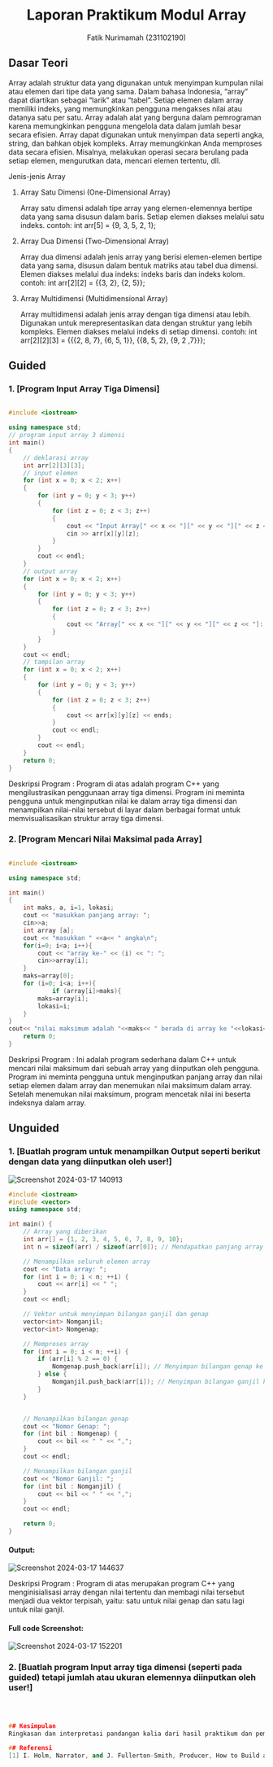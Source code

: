 # <h1 align="center">Laporan Praktikum Modul Array</h1>
<p align="center">Fatik Nurimamah (231102190)</p>

## Dasar Teori

Array adalah struktur data yang digunakan untuk menyimpan kumpulan nilai atau elemen dari tipe data yang sama. Dalam bahasa Indonesia, “array” dapat diartikan sebagai “larik” atau “tabel”. Setiap elemen dalam array memiliki indeks, yang memungkinkan pengguna mengakses nilai atau datanya satu per satu. Array adalah alat yang berguna dalam pemrograman karena memungkinkan pengguna mengelola data dalam jumlah besar secara efisien. Array dapat digunakan untuk menyimpan data seperti angka, string, dan bahkan objek  kompleks. Array memungkinkan Anda memproses data secara efisien. Misalnya, melakukan operasi secara berulang pada setiap elemen, mengurutkan data, mencari elemen tertentu, dll.

Jenis-jenis Array
1. Array Satu Dimensi (One-Dimensional Array)

   Array satu dimensi adalah tipe array yang elemen-elemennya bertipe data yang sama disusun dalam  baris. Setiap elemen diakses melalui satu indeks.
   contoh: int arr[5] = {9, 3, 5, 2, 1};
3. Array Dua Dimensi (Two-Dimensional Array)

   Array dua dimensi adalah jenis array yang berisi elemen-elemen bertipe data yang sama,  disusun dalam bentuk matriks atau tabel dua dimensi. Elemen diakses melalui dua indeks: indeks baris dan indeks kolom.
   contoh: int arr[2][2] = {{3, 2}, {2, 5}};
5. Array Multidimensi (Multidimensional Array)

    Array multidimensi adalah jenis array dengan tiga dimensi atau lebih. Digunakan untuk merepresentasikan data dengan struktur yang lebih kompleks. Elemen diakses melalui indeks di setiap dimensi.
   contoh: int arr[2][2][3] = {{{2, 8, 7}, {6, 5, 1}}, {{8, 5, 2}, {9, 2 ,7}}};


## Guided 

### 1. [Program Input Array Tiga Dimensi]

```C++

#include <iostream>

using namespace std;
// program input array 3 dimensi
int main()
{
    // deklarasi array
    int arr[2][3][3];
    // input elemen
    for (int x = 0; x < 2; x++)
    {
        for (int y = 0; y < 3; y++)
        {
            for (int z = 0; z < 3; z++)
            {
                cout << "Input Array[" << x << "][" << y << "][" << z << "]: ";
                cin >> arr[x][y][z];
            }
        }
        cout << endl;
    }
    // output array
    for (int x = 0; x < 2; x++)
    {
        for (int y = 0; y < 3; y++)
        {
            for (int z = 0; z < 3; z++)
            {
                cout << "Array[" << x << "][" << y << "][" << z << "]: " << arr[x][y][z] << endl;
            }
        }
    }
    cout << endl;
    // tampilan array
    for (int x = 0; x < 2; x++)
    {
        for (int y = 0; y < 3; y++)
        {
            for (int z = 0; z < 3; z++)
            {
                cout << arr[x][y][z] << ends;
            }
            cout << endl;
        }
        cout << endl;
    }
    return 0;
}

```
Deskripsi Program : Program di atas adalah program C++ yang mengilustrasikan penggunaan array tiga dimensi. Program ini meminta pengguna untuk menginputkan nilai ke dalam array tiga dimensi dan menampilkan nilai-nilai tersebut di layar dalam berbagai format  untuk memvisualisasikan struktur array tiga dimensi.

 ### 2. [Program Mencari Nilai Maksimal pada Array]
 
```C++

#include <iostream>

using namespace std;

int main()
{
    int maks, a, i=1, lokasi;
    cout << "masukkan panjang array: ";
    cin>>a;
    int array [a];
    cout << "masukkan " <<a<< " angka\n";
    for(i=0; i<a; i++){
        cout << "array ke-" << (i) << ": ";
        cin>>array[i];
    }
    maks=array[0];
    for (i=0; i<a; i++){
            if (array[i]>maks){
        maks=array[i];
        lokasi=i;
    }
}
cout<< "nilai maksimum adalah "<<maks<< " berada di array ke "<<lokasi<<endl;
    return 0;
}
```
Deskripsi Program : Ini adalah program sederhana dalam  C++ untuk mencari nilai maksimum dari sebuah array yang diinputkan oleh pengguna.
 Program ini meminta pengguna untuk menginputkan panjang array dan nilai setiap elemen dalam array dan menemukan nilai maksimum dalam array.
 Setelah menemukan nilai maksimum, program mencetak nilai ini beserta indeksnya dalam array.
 

## Unguided 

### 1. [Buatlah program untuk menampilkan Output seperti berikut dengan data yang diinputkan oleh user!]
![Screenshot 2024-03-17 140913](https://github.com/FatikNurimamah/Struktur-Data-Assignment/assets/162486157/b58410ad-27d6-4e09-8468-2d963cb6fa43)

```C++
#include <iostream>
#include <vector>
using namespace std;

int main() {
    // Array yang diberikan
    int arr[] = {1, 2, 3, 4, 5, 6, 7, 8, 9, 10};
    int n = sizeof(arr) / sizeof(arr[0]); // Mendapatkan panjang array

    // Menampilkan seluruh elemen array
    cout << "Data array: ";
    for (int i = 0; i < n; ++i) {
        cout << arr[i] << " ";
    }
    cout << endl;

    // Vektor untuk menyimpan bilangan ganjil dan genap
    vector<int> Nomganjil;
    vector<int> Nomgenap;

    // Memproses array
    for (int i = 0; i < n; ++i) {
        if (arr[i] % 2 == 0) {
            Nomgenap.push_back(arr[i]); // Menyimpan bilangan genap ke vektor genap
        } else {
            Nomganjil.push_back(arr[i]); // Menyimpan bilangan ganjil ke vektor ganjil
        }
    }


    // Menampilkan bilangan genap
    cout << "Nomor Genap: ";
    for (int bil : Nomgenap) {
        cout << bil << " " << ",";
    }
    cout << endl;

    // Menampilkan bilangan ganjil
    cout << "Nomor Ganjil: ";
    for (int bil : Nomganjil) {
        cout << bil << " " << ",";
    }
    cout << endl;

    return 0;
}

```
#### Output:
![Screenshot 2024-03-17 144637](https://github.com/FatikNurimamah/Struktur-Data-Assignment/assets/162486157/2379e89e-d4bf-4a51-94c4-545a7d0d77b3)

Deskripsi Program : Program di atas merupakan program C++ yang menginisialisasi  array dengan nilai tertentu dan membagi nilai tersebut menjadi dua vektor terpisah, yaitu: satu untuk nilai genap dan satu lagi untuk nilai ganjil.

#### Full code Screenshot:
![Screenshot 2024-03-17 152201](https://github.com/FatikNurimamah/Struktur-Data-Assignment/assets/162486157/133bd153-a7a7-4c83-8c12-3c2e866a40e8)


### 2. [Buatlah program Input array tiga dimensi (seperti pada guided) tetapi jumlah atau ukuran elemennya diinputkan oleh user!]

```C++



## Kesimpulan
Ringkasan dan interpretasi pandangan kalia dari hasil praktikum dan pembelajaran yang didapat[1].

## Referensi
[1] I. Holm, Narrator, and J. Fullerton-Smith, Producer, How to Build a Human [DVD]. London: BBC; 2002.
